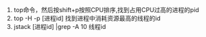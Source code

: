 1. top命令，然后按shift+p按照CPU排序,找到占用CPU过高的进程的pid
2. top -H -p [进程id] 找到进程中消耗资源最高的线程的id
3. jstack [进程id] |grep -A 10 线程id 